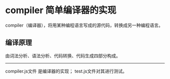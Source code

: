 # compiler 简单编译器的实现
compiler（编译器），将用某种编程语言写成的源代码，转换成另一种编程语言。
## 编译原理
由词法分析、语法分析、代码转换、代码生成四部分构成。
<hr>

compiler.js文件 是编译器的实现；
test.js文件对其进行测试。
